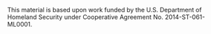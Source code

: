 This material is based upon work funded by the U.S. Department of Homeland Security under Cooperative Agreement No. 2014-ST-061-ML0001.
